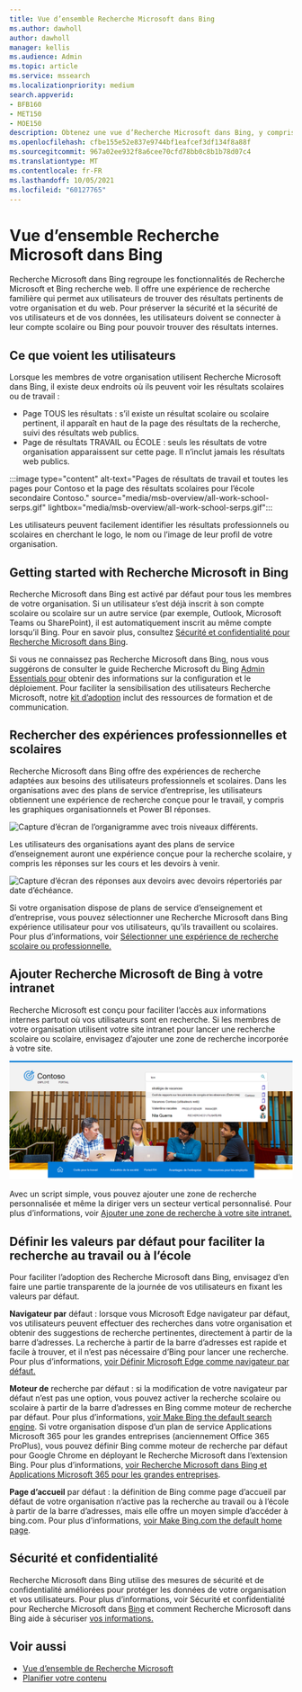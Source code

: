 ```yaml
---
title: Vue d’ensemble Recherche Microsoft dans Bing
ms.author: dawholl
author: dawholl
manager: kellis
ms.audience: Admin
ms.topic: article
ms.service: mssearch
ms.localizationpriority: medium
search.appverid:
- BFB160
- MET150
- MOE150
description: Obtenez une vue d’Recherche Microsoft dans Bing, y compris l’expérience que voient vos utilisateurs et comment faciliter l’accès.
ms.openlocfilehash: cfbe155e52e837e9744bf1eafcef3df134f8a88f
ms.sourcegitcommit: 967a02ee932f8a6cee70cfd78bb0c8b1b78d07c4
ms.translationtype: MT
ms.contentlocale: fr-FR
ms.lasthandoff: 10/05/2021
ms.locfileid: "60127765"
---
```

# <a name="overview-of-microsoft-search-in-bing"></a>Vue d’ensemble Recherche Microsoft dans Bing

Recherche Microsoft dans Bing regroupe les fonctionnalités de Recherche Microsoft et Bing recherche web. Il offre une expérience de recherche familière qui permet aux utilisateurs de trouver des résultats pertinents de votre organisation et du web. Pour préserver la sécurité et la sécurité de vos utilisateurs et de vos données, les utilisateurs doivent se connecter à leur compte scolaire ou Bing pour pouvoir trouver des résultats internes.

## <a name="what-users-see"></a>Ce que voient les utilisateurs

Lorsque les membres de votre organisation utilisent Recherche Microsoft dans Bing, il existe deux endroits où ils peuvent voir les résultats scolaires ou de travail :

- Page TOUS les résultats : s’il existe un résultat scolaire ou scolaire pertinent, il apparaît en haut de la page des résultats de la recherche, suivi des résultats web publics.
- Page de résultats TRAVAIL ou ÉCOLE : seuls les résultats de votre organisation apparaissent sur cette page. Il n’inclut jamais les résultats web publics.

:::image type="content" alt-text="Pages de résultats de travail et toutes les pages pour Contoso et la page des résultats scolaires pour l’école secondaire Contoso." source="media/msb-overview/all-work-school-serps.gif" lightbox="media/msb-overview/all-work-school-serps.gif":::

Les utilisateurs peuvent facilement identifier les résultats professionnels ou scolaires en cherchant le logo, le nom ou l’image de leur profil de votre organisation.

## <a name="getting-started-with-microsoft-search-in-bing"></a>Getting started with Recherche Microsoft in Bing

Recherche Microsoft dans Bing est activé par défaut pour tous les membres de votre organisation. Si un utilisateur s’est déjà inscrit à son compte scolaire ou scolaire sur un autre service (par exemple, Outlook, Microsoft Teams ou SharePoint), il est automatiquement inscrit au même compte lorsqu’il Bing. Pour en savoir plus, consultez [Sécurité et confidentialité pour Recherche Microsoft dans Bing](security-for-search.md).

Si vous ne connaissez pas Recherche Microsoft dans Bing, nous vous suggérons de consulter le guide Recherche Microsoft du Bing [Admin Essentials pour](https://aka.ms/SearchAdminEssentials) obtenir des informations sur la configuration et le déploiement. Pour faciliter la sensibilisation des utilisateurs Recherche Microsoft, notre [kit d’adoption](https://aka.ms/SearchAdoptionKit) inclut des ressources de formation et de communication.

## <a name="search-experiences-for-work-and-school"></a>Rechercher des expériences professionnelles et scolaires

Recherche Microsoft dans Bing offre des expériences de recherche adaptées aux besoins des utilisateurs professionnels et scolaires. Dans les organisations avec des plans de service d’entreprise, les utilisateurs obtiennent une expérience de recherche conçue pour le travail, y compris les graphiques organisationnels et Power BI réponses.

![Capture d’écran de l’organigramme avec trois niveaux différents.](media/work-school-search/organizational-chart.png)

Les utilisateurs des organisations ayant des plans de service d’enseignement auront une expérience conçue pour la recherche scolaire, y compris les réponses sur les cours et les devoirs à venir.

![Capture d’écran des réponses aux devoirs avec devoirs répertoriés par date d’échéance.](media/work-school-search/school-assignment-answer.png)

Si votre organisation dispose de plans de service d’enseignement et d’entreprise, vous pouvez sélectionner une Recherche Microsoft dans Bing expérience utilisateur pour vos utilisateurs, qu’ils travaillent ou scolaires. Pour plus d’informations, voir [Sélectionner une expérience de recherche scolaire ou professionnelle.](/microsoftsearch/select-work-school-search-experience)

## <a name="add-microsoft-search-in-bing-to-your-intranet"></a>Ajouter Recherche Microsoft de Bing à votre intranet

Recherche Microsoft est conçu pour faciliter l’accès aux informations internes partout où vos utilisateurs sont en recherche. Si les membres de votre organisation utilisent votre site intranet pour lancer une recherche scolaire ou scolaire, envisagez d’ajouter une zone de recherche incorporée à votre site.

![Portail Internet avec zone de recherche incorporée et suggestions de recherche.](media/msb-overview/embedded-search-box-intranet.png)

Avec un script simple, vous pouvez ajouter une zone de recherche personnalisée et même la diriger vers un secteur vertical personnalisé. Pour plus d’informations, voir [Ajouter une zone de recherche à votre site intranet.](add-a-search-box-to-your-intranet-site.md)

## <a name="set-defaults-to-make-searching-work-or-school-easier"></a>Définir les valeurs par défaut pour faciliter la recherche au travail ou à l’école

Pour faciliter l’adoption des Recherche Microsoft dans Bing, envisagez d’en faire une partie transparente de la journée de vos utilisateurs en fixant les valeurs par défaut.

**Navigateur par** défaut : lorsque vous Microsoft Edge navigateur par défaut, vos utilisateurs peuvent effectuer des recherches dans votre organisation et obtenir des suggestions de recherche pertinentes, directement à partir de la barre d’adresses. La recherche à partir de la barre d’adresses est rapide et facile à trouver, et il n’est pas nécessaire d’Bing pour lancer une recherche. Pour plus d’informations, [voir Définir Microsoft Edge comme navigateur par défaut.](/deployedge/edge-default-browser)

**Moteur de** recherche par défaut : si la modification de votre navigateur par défaut n’est pas une option, vous pouvez activer la recherche scolaire ou scolaire à partir de la barre d’adresses en Bing comme moteur de recherche par défaut. Pour plus d’informations, [voir Make Bing the default search engine](set-default-search-engine.md). Si votre organisation dispose d’un plan de service Applications Microsoft 365 pour les grandes entreprises (anciennement Office 365 ProPlus), vous pouvez définir Bing comme moteur de recherche par défaut pour Google Chrome en déployant le Recherche Microsoft dans l’extension Bing. Pour plus d’informations, [voir Recherche Microsoft dans Bing et Applications Microsoft 365 pour les grandes entreprises](/deployoffice/microsoft-search-bing).

**Page d’accueil** par défaut : la définition de Bing comme page d’accueil par défaut de votre organisation n’active pas la recherche au travail ou à l’école à partir de la barre d’adresses, mais elle offre un moyen simple d’accéder à bing.com. Pour plus d’informations, [voir Make Bing.com the default home page](set-default-homepage.md).

## <a name="security-and-privacy"></a>Sécurité et confidentialité

Recherche Microsoft dans Bing utilise des mesures de sécurité et de confidentialité améliorées pour protéger les données de votre organisation et vos utilisateurs. Pour plus d’informations, voir Sécurité et confidentialité pour Recherche Microsoft dans [Bing](security-for-search.md) et comment Recherche Microsoft dans Bing aide à sécuriser [vos informations.](https://support.microsoft.com/office/how-microsoft-search-in-bing-helps-keep-your-info-secure-cbce46ae-bb1f-4d0e-86f1-5984f4589113)

## <a name="see-also"></a>Voir aussi

- [Vue d’ensemble de Recherche Microsoft](overview-microsoft-search.md)
- [Planifier votre contenu](plan-your-content.md)
